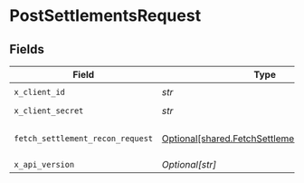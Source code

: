 # PostSettlementsRequest


## Fields

| Field                                                                                                                                                                                                                                                                                         | Type                                                                                                                                                                                                                                                                                          | Required                                                                                                                                                                                                                                                                                      | Description                                                                                                                                                                                                                                                                                   | Example                                                                                                                                                                                                                                                                                       |
| --------------------------------------------------------------------------------------------------------------------------------------------------------------------------------------------------------------------------------------------------------------------------------------------- | --------------------------------------------------------------------------------------------------------------------------------------------------------------------------------------------------------------------------------------------------------------------------------------------- | --------------------------------------------------------------------------------------------------------------------------------------------------------------------------------------------------------------------------------------------------------------------------------------------- | --------------------------------------------------------------------------------------------------------------------------------------------------------------------------------------------------------------------------------------------------------------------------------------------- | --------------------------------------------------------------------------------------------------------------------------------------------------------------------------------------------------------------------------------------------------------------------------------------------- |
| `x_client_id`                                                                                                                                                                                                                                                                                 | *str*                                                                                                                                                                                                                                                                                         | :heavy_check_mark:                                                                                                                                                                                                                                                                            | N/A                                                                                                                                                                                                                                                                                           |                                                                                                                                                                                                                                                                                               |
| `x_client_secret`                                                                                                                                                                                                                                                                             | *str*                                                                                                                                                                                                                                                                                         | :heavy_check_mark:                                                                                                                                                                                                                                                                            | N/A                                                                                                                                                                                                                                                                                           |                                                                                                                                                                                                                                                                                               |
| `fetch_settlement_recon_request`                                                                                                                                                                                                                                                              | [Optional[shared.FetchSettlementReconRequest]](../../models/shared/fetchsettlementreconrequest.md)                                                                                                                                                                                            | :heavy_minus_sign:                                                                                                                                                                                                                                                                            | N/A                                                                                                                                                                                                                                                                                           | {"pagination":{"limit":10,"cursor":"eyJzZWFyY2hBZnRlciI6eyJsaXN0IjpbMTg4NjcxNDVdLCJlbXB0eSI6ZmFsc2V9LCJyZWNvbkFQSVR5cGUiOiJMRURHRVIifQ=="},"filters":{"cf_settlement_ids":[4234233],"settlement_utrs":["utr1","utr2"],"start_date":"2022-07-20T00:00:00Z","end_date":"2022-07-21T23:59:59Z"}} |
| `x_api_version`                                                                                                                                                                                                                                                                               | *Optional[str]*                                                                                                                                                                                                                                                                               | :heavy_minus_sign:                                                                                                                                                                                                                                                                            | N/A                                                                                                                                                                                                                                                                                           |                                                                                                                                                                                                                                                                                               |
